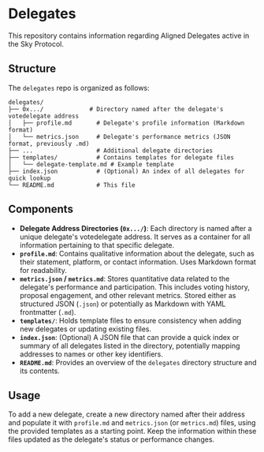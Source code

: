 # Delegates

This repository contains information regarding Aligned Delegates active in the Sky Protocol.

## Structure

The `delegates` repo is organized as follows:

```
delegates/
├── 0x.../             # Directory named after the delegate's votedelegate address
│   ├── profile.md       # Delegate's profile information (Markdown format)
│   └── metrics.json     # Delegate's performance metrics (JSON format, previously .md)
├── ...                  # Additional delegate directories
├── templates/           # Contains templates for delegate files
│   └── delegate-template.md # Example template
├── index.json           # (Optional) An index of all delegates for quick lookup
└── README.md            # This file
```

## Components

- **Delegate Address Directories (`0x.../`)**: Each directory is named after a unique delegate's votedelegate address. It serves as a container for all information pertaining to that specific delegate.
- **`profile.md`**: Contains qualitative information about the delegate, such as their statement, platform, or contact information. Uses Markdown format for readability.
- **`metrics.json` / `metrics.md`**: Stores quantitative data related to the delegate's performance and participation. This includes voting history, proposal engagement, and other relevant metrics. Stored either as structured JSON (`.json`) or potentially as Markdown with YAML frontmatter (`.md`).
- **`templates/`**: Holds template files to ensure consistency when adding new delegates or updating existing files.
- **`index.json`**: (Optional) A JSON file that can provide a quick index or summary of all delegates listed in the directory, potentially mapping addresses to names or other key identifiers.
- **`README.md`**: Provides an overview of the `delegates` directory structure and its contents.

## Usage

To add a new delegate, create a new directory named after their address and populate it with `profile.md` and `metrics.json` (or `metrics.md`) files, using the provided templates as a starting point. Keep the information within these files updated as the delegate's status or performance changes.
